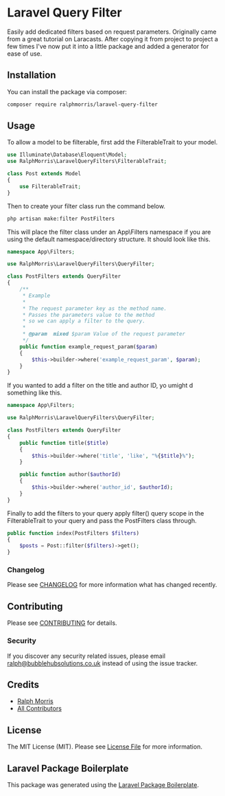 # Laravel Query Filter

<!-- [![Latest Version on Packagist](https://img.shields.io/packagist/v/ralphmorris/laravel-query-filter.svg?style=flat-square)](https://packagist.org/packages/ralphmorris/laravel-query-filter) -->
<!-- [![Build Status](https://img.shields.io/travis/ralphmorris/laravel-query-filter/master.svg?style=flat-square)](https://travis-ci.org/ralphmorris/laravel-query-filter) -->
<!-- [![Quality Score](https://img.shields.io/scrutinizer/g/ralphmorris/laravel-query-filter.svg?style=flat-square)](https://scrutinizer-ci.com/g/ralphmorris/laravel-query-filter) -->
<!-- [![Total Downloads](https://img.shields.io/packagist/dt/ralphmorris/laravel-query-filter.svg?style=flat-square)](https://packagist.org/packages/ralphmorris/laravel-query-filter) -->

Easily add dedicated filters based on request parameters. Originally came from a great tutorial on Laracasts. After copying it from project to project a few times I've now put it into a little package and added a generator for ease of use.

## Installation

You can install the package via composer:

```bash
composer require ralphmorris/laravel-query-filter
```

## Usage

To allow a model to be filterable, first add the FilterableTrait to your model.

``` php
use Illuminate\Database\Eloquent\Model;
use RalphMorris\LaravelQueryFilters\FilterableTrait;

class Post extends Model
{
    use FilterableTrait;
}
```

Then to create your filter class run the command below.

```bash
php artisan make:filter PostFilters
```

This will place the filter class under an App\Filters namespace if you are using the default namespace/directory structure. It should look like this.

```php
namespace App\Filters;

use RalphMorris\LaravelQueryFilters\QueryFilter;

class PostFilters extends QueryFilter
{
	/**
	 * Example
	 * 
	 * The request parameter key as the method name.
	 * Passes the parameters value to the method 
	 * so we can apply a filter to the query.
	 * 
	 * @param  mixed $param Value of the request parameter
	 */
	public function example_request_param($param)
	{
        $this->builder->where('example_request_param', $param);
	}
}
```

If you wanted to add a filter on the title and author ID, yo umight d something like this.

```php
namespace App\Filters;

use RalphMorris\LaravelQueryFilters\QueryFilter;

class PostFilters extends QueryFilter
{
	public function title($title)
	{
        $this->builder->where('title', 'like', "%{$title}%");
	}

	public function author($authorId)
	{
        $this->builder->where('author_id', $authorId);
	}
}
```

Finally to add the filters to your query apply filter() query scope in the FilterableTrait to your query and pass the PostFilters class through. 

```php
public function index(PostFilters $filters)
{
    $posts = Post::filter($filters)->get();
}
```

### Changelog

Please see [CHANGELOG](CHANGELOG.md) for more information what has changed recently.

## Contributing

Please see [CONTRIBUTING](CONTRIBUTING.md) for details.

### Security

If you discover any security related issues, please email ralph@bubblehubsolutions.co.uk instead of using the issue tracker.

## Credits

- [Ralph Morris](https://github.com/ralphmorris)
- [All Contributors](../../contributors)

## License

The MIT License (MIT). Please see [License File](LICENSE.md) for more information.

## Laravel Package Boilerplate

This package was generated using the [Laravel Package Boilerplate](https://laravelpackageboilerplate.com).